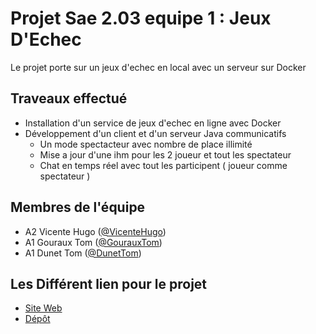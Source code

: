 # Projet Sae 2.03 equipe 1 : Jeux D'Echec
Le projet porte sur un jeux d'echec en local avec un serveur sur Docker

## Traveaux effectué
* Installation d'un service de jeux d'echec en ligne avec Docker
* Développement d'un client et d'un serveur Java communicatifs
	* Un mode spectacteur avec nombre de place illimité
	* Mise a jour d'une ihm pour les 2 joueur et tout les spectateur
	* Chat en temps réel avec tout les participent ( joueur comme spectateur )

## Membres de l'équipe
* A2 Vicente Hugo ([@VicenteHugo](https://github.com/VicenteHugo))
* A1 Gouraux Tom ([@GourauxTom](https://github.com/TomGoureau))
* A1 Dunet Tom ([@DunetTom](https://github.com/Oridoshi))

## Les Différent lien pour le projet
* [Site Web](https://www.youtube.com/watch?v=sU27pkw21nk&list=PLWmL9Ldoef0sjXKXSgcsx0WA1uhbqlGip&index=2)
* [Dépôt](https://github.com/VicenteHugo/echec)